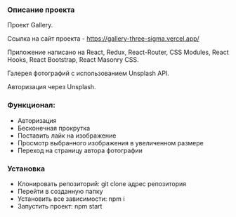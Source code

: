 ### Описание проекта

Проект Gallery.

Ссылка на сайт проекта - https://gallery-three-sigma.vercel.app/

Приложение написано на React, Redux, React-Router, CSS Modules, React Hooks, React Bootstrap, React Masonry CSS.

Галерея фотографий с использованием Unsplash API.

Авторизация через Unsplash. 

### Функционал: 

  - Авторизация
  -	Бесконечная прокрутка
  -	Поставить лайк на изображение
  -	Просмотр выбранного изображения в увеличенном размере
  -	Переход на страницу автора фотографии


### Установка

- Клонировать репозиторий: git clone адрес репозитория
- Перейти в созданную папку
- Установить все зависимости: npm i
- Запустить проект: npm start
